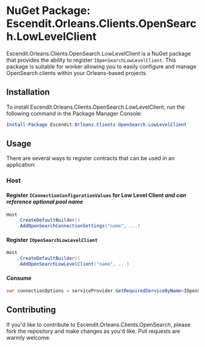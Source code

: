 ﻿# NuGet Package: Escendit.Orleans.Clients.OpenSearch.LowLevelClient

Escendit.Orleans.Clients.OpenSearch.LowLevelClient is a NuGet package that provides the ability to register
`IOpenSearchLowLevelClient`. This package is suitable for worker allowing you to easily configure and manage
OpenSearch clients within your Orleans-based projects.

## Installation

To install Escendit.Orleans.Clients.OpenSearch.LowLevelClient, run the following command in the Package Manager Console:

```powershell
Install-Package Escendit.Orleans.Clients.OpenSearch.LowLevelClient
```

## Usage

There are several ways to register contracts that can be used in an application:

### Host

#### Register `IConnectionConfigurationValues` for Low Level Client _and can reference optional pool name_

```csharp
Host
    .CreateDefaultBuilder()
    .AddOpenSearchConnectionSettings("name", ...)
```

#### Register `IOpenSearchLowLevelClient`

```csharp
Host
    .CreateDefaultBuilder()
    .AddOpenSearchLowLevelClient("name", ...)
```

#### Consume

```csharp
var connectionOptions = serviceProvider.GetRequiredServiceByName<IOpenSearchLowLevelClient>("name");
```

## Contributing

If you'd like to contribute to Escendit.Orleans.Clients.OpenSearch,
please fork the repository and make changes as you'd like.
Pull requests are warmly welcome.
